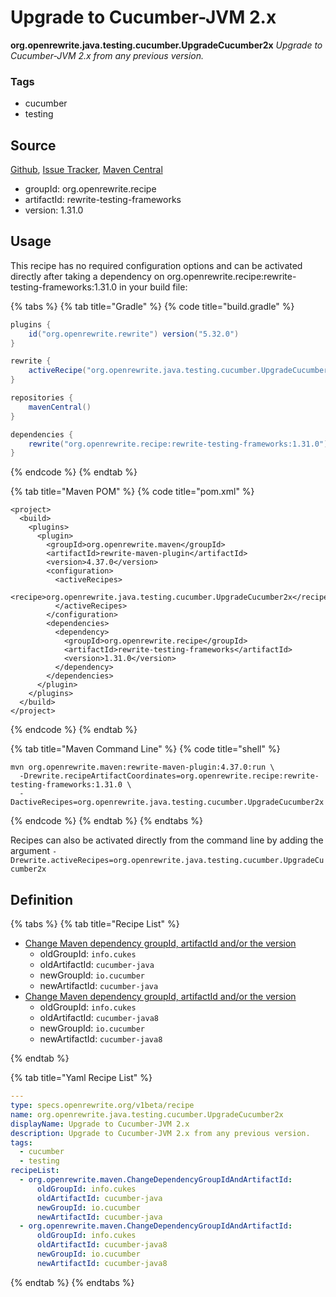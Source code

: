 # Upgrade to Cucumber-JVM 2.x

**org.openrewrite.java.testing.cucumber.UpgradeCucumber2x**
_Upgrade to Cucumber-JVM 2.x from any previous version._

### Tags

* cucumber
* testing

## Source

[Github](https://github.com/openrewrite/rewrite-testing-frameworks), [Issue Tracker](https://github.com/openrewrite/rewrite-testing-frameworks/issues), [Maven Central](https://search.maven.org/artifact/org.openrewrite.recipe/rewrite-testing-frameworks/1.31.0/jar)

* groupId: org.openrewrite.recipe
* artifactId: rewrite-testing-frameworks
* version: 1.31.0


## Usage

This recipe has no required configuration options and can be activated directly after taking a dependency on org.openrewrite.recipe:rewrite-testing-frameworks:1.31.0 in your build file:

{% tabs %}
{% tab title="Gradle" %}
{% code title="build.gradle" %}
```groovy
plugins {
    id("org.openrewrite.rewrite") version("5.32.0")
}

rewrite {
    activeRecipe("org.openrewrite.java.testing.cucumber.UpgradeCucumber2x")
}

repositories {
    mavenCentral()
}

dependencies {
    rewrite("org.openrewrite.recipe:rewrite-testing-frameworks:1.31.0")
}
```
{% endcode %}
{% endtab %}

{% tab title="Maven POM" %}
{% code title="pom.xml" %}
```markup
<project>
  <build>
    <plugins>
      <plugin>
        <groupId>org.openrewrite.maven</groupId>
        <artifactId>rewrite-maven-plugin</artifactId>
        <version>4.37.0</version>
        <configuration>
          <activeRecipes>
            <recipe>org.openrewrite.java.testing.cucumber.UpgradeCucumber2x</recipe>
          </activeRecipes>
        </configuration>
        <dependencies>
          <dependency>
            <groupId>org.openrewrite.recipe</groupId>
            <artifactId>rewrite-testing-frameworks</artifactId>
            <version>1.31.0</version>
          </dependency>
        </dependencies>
      </plugin>
    </plugins>
  </build>
</project>
```
{% endcode %}
{% endtab %}

{% tab title="Maven Command Line" %}
{% code title="shell" %}
```shell
mvn org.openrewrite.maven:rewrite-maven-plugin:4.37.0:run \
  -Drewrite.recipeArtifactCoordinates=org.openrewrite.recipe:rewrite-testing-frameworks:1.31.0 \
  -DactiveRecipes=org.openrewrite.java.testing.cucumber.UpgradeCucumber2x
```
{% endcode %}
{% endtab %}
{% endtabs %}

Recipes can also be activated directly from the command line by adding the argument `-Drewrite.activeRecipes=org.openrewrite.java.testing.cucumber.UpgradeCucumber2x`

## Definition

{% tabs %}
{% tab title="Recipe List" %}
* [Change Maven dependency groupId, artifactId and/or the version](../../../maven/changedependencygroupidandartifactid.md)
  * oldGroupId: `info.cukes`
  * oldArtifactId: `cucumber-java`
  * newGroupId: `io.cucumber`
  * newArtifactId: `cucumber-java`
* [Change Maven dependency groupId, artifactId and/or the version](../../../maven/changedependencygroupidandartifactid.md)
  * oldGroupId: `info.cukes`
  * oldArtifactId: `cucumber-java8`
  * newGroupId: `io.cucumber`
  * newArtifactId: `cucumber-java8`

{% endtab %}

{% tab title="Yaml Recipe List" %}
```yaml
---
type: specs.openrewrite.org/v1beta/recipe
name: org.openrewrite.java.testing.cucumber.UpgradeCucumber2x
displayName: Upgrade to Cucumber-JVM 2.x
description: Upgrade to Cucumber-JVM 2.x from any previous version.
tags:
  - cucumber
  - testing
recipeList:
  - org.openrewrite.maven.ChangeDependencyGroupIdAndArtifactId:
      oldGroupId: info.cukes
      oldArtifactId: cucumber-java
      newGroupId: io.cucumber
      newArtifactId: cucumber-java
  - org.openrewrite.maven.ChangeDependencyGroupIdAndArtifactId:
      oldGroupId: info.cukes
      oldArtifactId: cucumber-java8
      newGroupId: io.cucumber
      newArtifactId: cucumber-java8

```
{% endtab %}
{% endtabs %}
